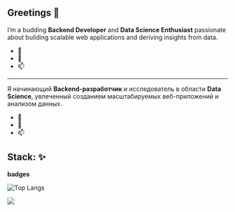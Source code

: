 ## Greetings 👋

I’m a budding **Backend Developer** and **Data Science Enthusiast** passionate about building scalable web applications and deriving insights from data.
- 🔭
- 🌱
- 📫

------------------------------------------------------------------------------------------------------------------------------------------------------

Я начинающий **Backend-разработчик** и исследователь в области **Data Science**, увлеченный созданием масштабируемых веб-приложений и анализом данных.
- 🔭
- 🌱
- 📫

## Stack: ✨

**badges**

![Top Langs](https://github-readme-stats.vercel.app/api/top-langs/?username=xeocean&layout=compact)

![](https://komarev.com/ghpvc/?username=xeocean&color=green)
